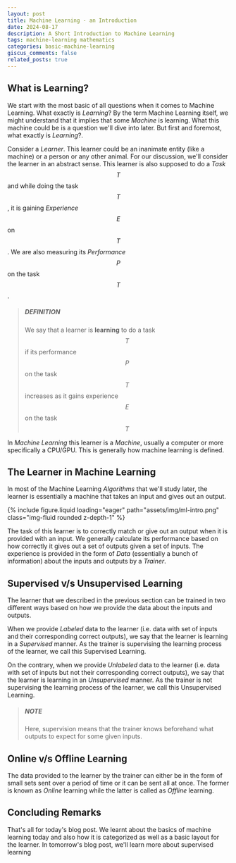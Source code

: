 ```yaml
---
layout: post
title: Machine Learning - an Introduction
date: 2024-08-17
description: A Short Introduction to Machine Learning
tags: machine-learning mathematics
categories: basic-machine-learning
giscus_comments: false
related_posts: true
---
```


## What is Learning?

We start with the most basic of all questions when it comes to Machine Learning. What exactly is _Learning_? By the term Machine Learning itself, we might understand that it implies that some _Machine_ is learning. What this machine could be is a question we'll dive into later. But first and foremost, what exactly is _Learning_?.

Consider a _Learner_. This learner could be an inanimate entity (like a machine) or a person or any other animal. For our discussion, we'll consider the learner in an abstract sense. This learner is also supposed to do a _Task_ $$T$$ and while doing the task $$T$$, it is gaining _Experience_ $$E$$ on $$T$$. We are also measuring its _Performance_ $$P$$ on the task $$T$$.

> ##### *DEFINITION*
> We say that a learner is __learning__ to do a task $$T$$ if its performance $$P$$ on the task $$T$$ increases as it gains experience $$E$$ on the task $$T$$

In _Machine Learning_ this learner is a _Machine_, usually a computer or more specifically a CPU/GPU. This is generally how machine learning is defined.

## The Learner in Machine Learning

In most of the Machine Learning _Algorithms_ that we'll study later, the learner is essentially a machine that takes an input and gives out an output. 

<div class="row mt-3">
<div class="col-sm mt-3 mt-md-0">
{% include figure.liquid loading="eager" path="assets/img/ml-intro.png" class="img-fluid rounded z-depth-1" %}
</div>
</div>

The task of this learner is to correctly match or give out an output when it is provided with an input. We generally calculate its performance based on how correctly it gives out a set of outputs given a set of inputs. The experience is provided in the form of _Data_ (essentially a bunch of information) about the inputs and outputs by a _Trainer_.

## Supervised v/s Unsupervised Learning

The learner that we described in the previous section can be trained in two different ways based on how we provide the data about the inputs and outputs.

When we provide _Labeled_ data to the learner (i.e. data with set of inputs and their corresponding correct outputs), we say that the learner is learning in a _Supervised_ manner. As the trainer is supervising the learning process of the learner, we call this Supervised Learning.

On the contrary, when we provide _Unlabeled_ data to the learner (i.e. data with set of inputs but not their corresponding correct outputs), we say that the learner is learning in an _Unsupervised_ manner. As the trainer is not supervising the learning process of the learner, we call this Unsupervised Learning.

> ##### *NOTE*
> Here, supervision means that the trainer knows beforehand what outputs to expect for some given inputs.

## Online v/s Offline Learning

The data provided to the learner by the trainer can either be in the form of small sets sent over a period of time or it can be sent all at once. The former is known as _Online_ learning while the latter is called as _Offline_ learning.

## Concluding Remarks

That's all for today's blog post. We learnt about the basics of machine learning today and also how it is categorized as well as a basic layout for the learner. In tomorrow's blog post, we'll learn more about supervised learning